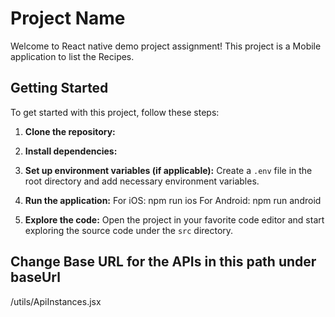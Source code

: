# Project Name

Welcome to React native demo project assignment! This project is a Mobile application to list the Recipes.

## Getting Started

To get started with this project, follow these steps:

1. **Clone the repository:**
2. **Install dependencies:**

3. **Set up environment variables (if applicable):**
Create a `.env` file in the root directory and add necessary environment variables.

4. **Run the application:**
For iOS:
npm run ios
For Android:
npm run android


5. **Explore the code:**
Open the project in your favorite code editor and start exploring the source code under the `src` directory.

## Change Base URL for the APIs in this path under baseUrl
/utils/ApiInstances.jsx


